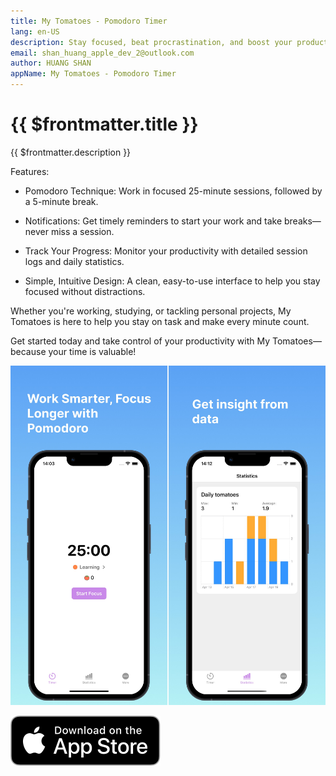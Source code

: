 ```yaml
---
title: My Tomatoes - Pomodoro Timer
lang: en-US
description: Stay focused, beat procrastination, and boost your productivity with My Tomatoes, the Pomodoro timer app that helps you work smarter, not harder.
email: shan_huang_apple_dev_2@outlook.com
author: HUANG SHAN
appName: My Tomatoes - Pomodoro Timer
---
```


# {{ $frontmatter.title }}

{{ $frontmatter.description }}

Features:

- Pomodoro Technique: Work in focused 25-minute sessions, followed by a 5-minute break.

- Notifications: Get timely reminders to start your work and take breaks—never miss a session.

- Track Your Progress: Monitor your productivity with detailed session logs and daily statistics.

- Simple, Intuitive Design: A clean, easy-to-use interface to help you stay focused without distractions.

Whether you're working, studying, or tackling personal projects, My Tomatoes is here to help you stay on task and make every minute count.

Get started today and take control of your productivity with My Tomatoes—because your time is valuable!

![My Tomatoes screenshots](assets/8dea3eff7c754e445100c1cb6f428a85f9033a148988f020715ef1c015c5c1ff.jpeg)

[![Download on the App Store](./assets/Download_on_the_App_Store_Badge_US-UK_RGB_blk_092917.svg)](https://apps.apple.com/app/my-tomatoes-pomodoro-timer/id6744281254)